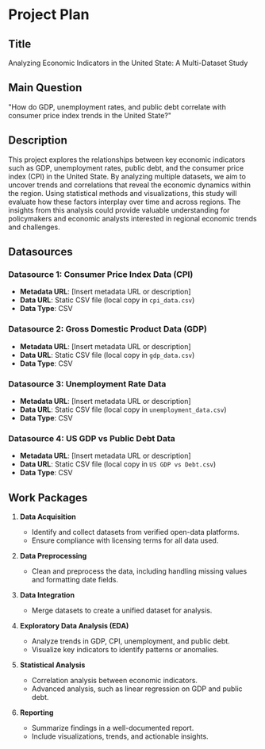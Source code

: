 # Project Plan

## Title
Analyzing Economic Indicators in the United State: A Multi-Dataset Study

## Main Question
"How do GDP, unemployment rates, and public debt correlate with consumer price index trends in the United State?"

## Description
This project explores the relationships between key economic indicators such as GDP, unemployment rates, public debt, and the consumer price index (CPI) in the United State.
By analyzing multiple datasets, we aim to uncover trends and correlations that reveal the economic dynamics within the region.
Using statistical methods and visualizations, this study will evaluate how these factors interplay over time and across regions. 
The insights from this analysis could provide valuable understanding for policymakers and economic analysts interested in regional economic trends and challenges.

## Datasources
### Datasource 1: Consumer Price Index Data (CPI)
- **Metadata URL**: [Insert metadata URL or description]
- **Data URL**: Static CSV file (local copy in `cpi_data.csv`)
- **Data Type**: CSV

### Datasource 2: Gross Domestic Product Data (GDP)
- **Metadata URL**: [Insert metadata URL or description]
- **Data URL**: Static CSV file (local copy in `gdp_data.csv`)
- **Data Type**: CSV

### Datasource 3: Unemployment Rate Data
- **Metadata URL**: [Insert metadata URL or description]
- **Data URL**: Static CSV file (local copy in `unemployment_data.csv`)
- **Data Type**: CSV

### Datasource 4: US GDP vs Public Debt Data
- **Metadata URL**: [Insert metadata URL or description]
- **Data URL**: Static CSV file (local copy in `US GDP vs Debt.csv`)
- **Data Type**: CSV

## Work Packages
1. **Data Acquisition**
   - Identify and collect datasets from verified open-data platforms.
   - Ensure compliance with licensing terms for all data used.

2. **Data Preprocessing**
   - Clean and preprocess the data, including handling missing values and formatting date fields.

3. **Data Integration**
   - Merge datasets to create a unified dataset for analysis.

4. **Exploratory Data Analysis (EDA)**
   - Analyze trends in GDP, CPI, unemployment, and public debt.
   - Visualize key indicators to identify patterns or anomalies.

5. **Statistical Analysis**
   - Correlation analysis between economic indicators.
   - Advanced analysis, such as linear regression on GDP and public debt.

6. **Reporting**
   - Summarize findings in a well-documented report.
   - Include visualizations, trends, and actionable insights.
